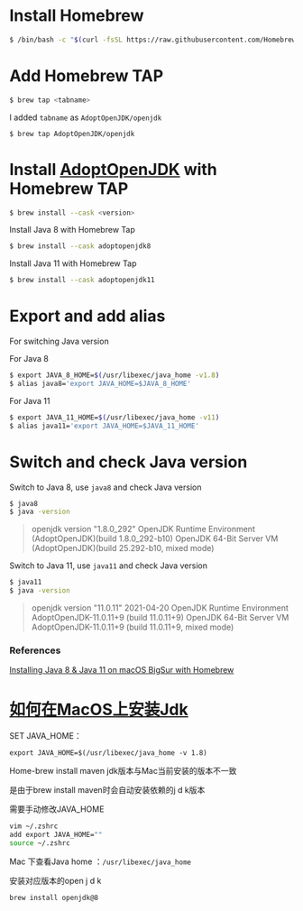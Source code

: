 # Install Homebrew

```bash
$ /bin/bash -c "$(curl -fsSL https://raw.githubusercontent.com/Homebrew/install/HEAD/install.sh)"
```

# Add Homebrew TAP

```bash
$ brew tap <tabname>
```

I added `tabname` as `AdoptOpenJDK/openjdk`

```
$ brew tap AdoptOpenJDK/openjdk
```

# Install [AdoptOpenJDK](https://github.com/AdoptOpenJDK/homebrew-openjdk) with Homebrew TAP

```bash
$ brew install --cask <version>
```

Install Java 8 with Homebrew Tap

```bash
$ brew install --cask adoptopenjdk8
```

Install Java 11 with Homebrew Tap

```bash
$ brew install --cask adoptopenjdk11
```

# Export and add alias

For switching Java version

For Java 8

```bash
$ export JAVA_8_HOME=$(/usr/libexec/java_home -v1.8)
$ alias java8='export JAVA_HOME=$JAVA_8_HOME'
```

For Java 11

```bash
$ export JAVA_11_HOME=$(/usr/libexec/java_home -v11)
$ alias java11='export JAVA_HOME=$JAVA_11_HOME'
```

# Switch and check Java version

Switch to Java 8, use `java8` and check Java version

```bash
$ java8
$ java -version
```

> openjdk version "1.8.0_292"
> OpenJDK Runtime Environment (AdoptOpenJDK)(build 1.8.0_292-b10)
> OpenJDK 64-Bit Server VM (AdoptOpenJDK)(build 25.292-b10, mixed mode)

Switch to Java 11, use `java11` and check Java version

```bash
$ java11
$ java -version
```

> openjdk version "11.0.11" 2021-04-20
> OpenJDK Runtime Environment AdoptOpenJDK-11.0.11+9 (build 11.0.11+9)
> OpenJDK 64-Bit Server VM AdoptOpenJDK-11.0.11+9 (build 11.0.11+9, mixed mode)

### References

[Installing Java 8 & Java 11 on macOS BigSur with Homebrew](https://afternoondev.medium.com/installing-java-8-java-11-on-macos-bigsur-with-homebrew-2ff424f1d226)

# [如何在MacOS上安装Jdk](https://javakk.com/1561.html)

SET JAVA_HOME：

```shell
export JAVA_HOME=$(/usr/libexec/java_home -v 1.8)
```



Home-brew install maven jdk版本与Mac当前安装的版本不一致

是由于brew install maven时会自动安装依赖的j d k版本

需要手动修改JAVA_HOME

```sh
vim ~/.zshrc
add export JAVA_HOME=""
source ~/.zshrc
```

Mac 下查看Java home ：`/usr/libexec/java_home`

安装对应版本的open j d k

```bash
brew install openjdk@8
```

